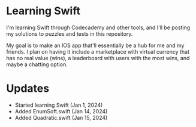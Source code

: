 # Learning Swift
I'm learning Swift through Codecademy and other tools, and I'll be posting my solutions to puzzles and tests in this repository. 

My goal is to make an IOS app that'll essentially be a hub for me and my friends. I plan on having it include a marketplace with virtual currency that has no real value (wins), a leaderboard with users with the most wins, and maybe a chatting option.

# Updates
- Started learning Swift (Jan 1, 2024)
- Added EnumSoft.swift (Jan 14, 2024)
- Added Quadratic.swift (Jan 15, 2024)
